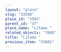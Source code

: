 ```yaml
---
layout: "place"
slug: "33598"
place_id: "1502"
parent_id: "37"
place_name: "Lītamu "
related_objects: "7848"
title: "Lītamu "
previous_item: "33601"
---
```

